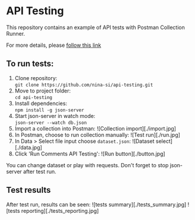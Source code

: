 # API Testing

This repository contains an example of API tests with Postman Collection Runner.

For more details, please [follow this link](https://cottony-bosworth-fff.notion.site/Sitaeva-Nina-API-Testing-Challenge-568fe8bc8ef7405a899fc6036f6cc122?pvs=4)

## To run tests:

1. Clone repository:  
   `git clone https://github.com/nina-si/api-testing.git`
2. Move to project folder:  
   `cd api-testing`
3. Install dependencies:  
   `npm install -g json-server`
4. Start json-server in watch mode:  
   `json-server --watch db.json`
5. Import a collection into Postman:
   ![Collection import][./import.jpg]
6. In Postman, choose to run collection manually:
   ![Test run][./run.jpg]
7. In Data > Select file input choose `dataset.json`:
   ![Dataset select][./data.jpg]
8. Click 'Run Comments API Testing':
   ![Run button][./button.jpg]

You can change dataset or play with requests.
Don't forget to stop json-server after test run.

## Test results

After test run, results can be seen:
![tests summary][./tests_summary.jpg]
![tests reporting][./tests_reporting.jpg]
